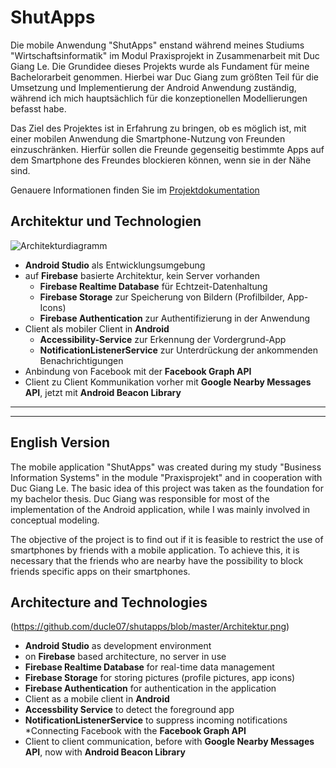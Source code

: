 # ShutApps

Die mobile Anwendung "ShutApps" enstand während meines Studiums "Wirtschaftsinformatik" im Modul Praxisprojekt in Zusammenarbeit mit Duc Giang Le. Die Grundidee dieses Projekts wurde als Fundament für meine Bachelorarbeit genommen. Hierbei war Duc Giang zum größten Teil für die Umsetzung und Implementierung der Android Anwendung zuständig, während ich mich hauptsächlich für die konzeptionellen Modellierungen befasst habe. 

Das Ziel des Projektes ist in Erfahrung zu bringen, ob es möglich ist, mit einer mobilen Anwendung die Smartphone-Nutzung von Freunden einzuschränken. Hierfür sollen die Freunde gegenseitig bestimmte Apps auf dem Smartphone des Freundes blockieren können, wenn sie in der Nähe sind. 

Genauere Informationen finden Sie im [Projektdokumentation](https://github.com/PhiHaiDinh/ShutApps/blob/master/Projektdokumentation.pdf)

## Architektur und Technologien
![Architekturdiagramm](https://github.com/ducle07/shutapps/blob/master/Architektur.png)

* **Android Studio** als Entwicklungsumgebung
* auf **Firebase** basierte Architektur, kein Server vorhanden
  * **Firebase Realtime Database** für Echtzeit-Datenhaltung
  * **Firebase Storage** zur Speicherung von Bildern (Profilbilder, App-Icons)
  * **Firebase Authentication** zur Authentifizierung in der Anwendung
* Client als mobiler Client in **Android**
  * **Accessibility-Service** zur Erkennung der Vordergrund-App
  * **NotificationListenerService** zur Unterdrückung der ankommenden Benachrichtigungen
* Anbindung von Facebook mit der **Facebook Graph API**
* Client zu Client Kommunikation vorher mit **Google Nearby Messages API**, jetzt mit **Android Beacon Library**
     
-----------------
-----------------

## English Version


The mobile application "ShutApps" was created during my study "Business Information Systems" in the module "Praxisprojekt" and in cooperation with Duc Giang Le. The basic idea of this project was taken as the foundation for my bachelor thesis. Duc Giang was responsible for most of the implementation of the Android application, while I was mainly involved in conceptual modeling.

The objective of the project is to find out if it is feasible to restrict the use of smartphones by friends with a mobile application. To achieve this, it is necessary that the friends who are nearby have the possibility to block friends specific apps on their smartphones.

## Architecture and Technologies
(https://github.com/ducle07/shutapps/blob/master/Architektur.png)


* **Android Studio** as development environment
* on **Firebase** based architecture, no server in use
* **Firebase Realtime Database** for real-time data management
* **Firebase Storage** for storing pictures (profile pictures, app icons)
* **Firebase Authentication** for authentication in the application
* Client as a mobile client in **Android**
* **Accessbility Service** to detect the foreground app
* **NotificationListenerService** to suppress incoming notifications
*Connecting Facebook with the **Facebook Graph API**
* Client to client communication, before with **Google Nearby Messages API**, now with **Android Beacon Library**
